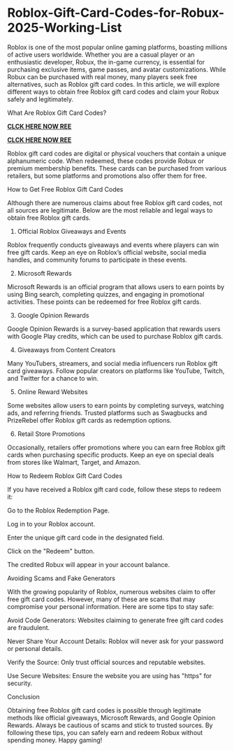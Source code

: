# Roblox-Gift-Card-Codes-for-Robux-2025-Working-List
Roblox is one of the most popular online gaming platforms, boasting millions of active users worldwide. Whether you are a casual player or an enthusiastic developer, Robux, the in-game currency, is essential for purchasing exclusive items, game passes, and avatar customizations. While Robux can be purchased with real money, many players seek free alternatives, such as Roblox gift card codes. In this article, we will explore different ways to obtain free Roblox gift card codes and claim your Robux safely and legitimately.

What Are Roblox Gift Card Codes?

**[CLCK HERE NOW REE](https://tinyurl.com/Robloxgiftcard2522)**

**[CLCK HERE NOW REE](https://tinyurl.com/Robloxgiftcard2522)**

Roblox gift card codes are digital or physical vouchers that contain a unique alphanumeric code. When redeemed, these codes provide Robux or premium membership benefits. These cards can be purchased from various retailers, but some platforms and promotions also offer them for free.

How to Get Free Roblox Gift Card Codes

Although there are numerous claims about free Roblox gift card codes, not all sources are legitimate. Below are the most reliable and legal ways to obtain free Roblox gift cards.

1. Official Roblox Giveaways and Events

Roblox frequently conducts giveaways and events where players can win free gift cards. Keep an eye on Roblox’s official website, social media handles, and community forums to participate in these events.

2. Microsoft Rewards

Microsoft Rewards is an official program that allows users to earn points by using Bing search, completing quizzes, and engaging in promotional activities. These points can be redeemed for free Roblox gift cards.

3. Google Opinion Rewards

Google Opinion Rewards is a survey-based application that rewards users with Google Play credits, which can be used to purchase Roblox gift cards.

4. Giveaways from Content Creators

Many YouTubers, streamers, and social media influencers run Roblox gift card giveaways. Follow popular creators on platforms like YouTube, Twitch, and Twitter for a chance to win.

5. Online Reward Websites

Some websites allow users to earn points by completing surveys, watching ads, and referring friends. Trusted platforms such as Swagbucks and PrizeRebel offer Roblox gift cards as redemption options.

6. Retail Store Promotions

Occasionally, retailers offer promotions where you can earn free Roblox gift cards when purchasing specific products. Keep an eye on special deals from stores like Walmart, Target, and Amazon.

How to Redeem Roblox Gift Card Codes

If you have received a Roblox gift card code, follow these steps to redeem it:

Go to the Roblox Redemption Page.

Log in to your Roblox account.

Enter the unique gift card code in the designated field.

Click on the "Redeem" button.

The credited Robux will appear in your account balance.

Avoiding Scams and Fake Generators

With the growing popularity of Roblox, numerous websites claim to offer free gift card codes. However, many of these are scams that may compromise your personal information. Here are some tips to stay safe:

Avoid Code Generators: Websites claiming to generate free gift card codes are fraudulent.

Never Share Your Account Details: Roblox will never ask for your password or personal details.

Verify the Source: Only trust official sources and reputable websites.

Use Secure Websites: Ensure the website you are using has "https" for security.

Conclusion

Obtaining free Roblox gift card codes is possible through legitimate methods like official giveaways, Microsoft Rewards, and Google Opinion Rewards. Always be cautious of scams and stick to trusted sources. By following these tips, you can safely earn and redeem Robux without spending money. Happy gaming!
